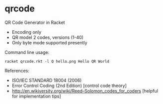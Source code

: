 qrcode
======

QR Code Generator in Racket

- Encoding only 
- QR model 2 codes, versions (1-40)
- Only byte mode supported presently


Command line usage:
```
racket qrcode.rkt -l Q hello.png Hello QR World
```

References:

- ISO/IEC STANDARD 18004 (2006)
- Error Control Coding (2nd Edition) [control code theory]
- http://en.wikiversity.org/wiki/Reed–Solomon_codes_for_coders [helpful for implementation tips]
